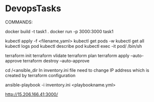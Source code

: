 # DevopsTasks
COMMANDS:  

docker build -t task1 .
docker run -p 3000:3000 task1

kubectl apply -f <filename,yaml>
kubectl get pods -w
kubectl get all
kubectl logs pod <podname>
kubectl describe pod <podname>
kubectl exec -it pod/<podname>  /bin/sh

terraform init
terraform vlidate
terraform plan
terraform apply –auto-approve
terraform destroy –auto-approve

cd /<ansible_dir
In inventory.ini file need to change IP address which is created by terraform configuration 

ansible-playbook -i inventory.ini <playbookname.yml>

http://15.206.166.41:3000/
